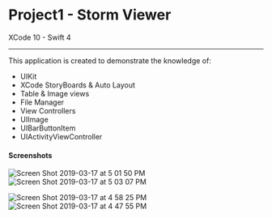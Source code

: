 # Project1 - Storm Viewer

XCode 10 - Swift 4

-----

This application is created to demonstrate the knowledge of:

- UIKit
- XCode StoryBoards & Auto Layout
- Table & Image views
- File Manager
- View Controllers
- UIImage
- UIBarButtonItem
- UIActivityViewController


#### Screenshots

![Screen Shot 2019-03-17 at 5 01 50 PM](https://user-images.githubusercontent.com/15698572/54497912-bd70d380-48d6-11e9-974b-465a58469d31.png)![Screen Shot 2019-03-17 at 5 03 07 PM](https://user-images.githubusercontent.com/15698572/54497906-b9dd4c80-48d6-11e9-9173-e55364113a0b.png)

![Screen Shot 2019-03-17 at 4 58 25 PM](https://user-images.githubusercontent.com/15698572/54497911-bd70d380-48d6-11e9-9de7-e188e56c84f4.png)![Screen Shot 2019-03-17 at 4 47 55 PM](https://user-images.githubusercontent.com/15698572/54497810-8a7a1000-48d5-11e9-9c3d-4c0458f52d64.png)
